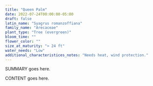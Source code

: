```yaml
---
title: "Queen Palm"
date: 2022-07-24T00:00:00-05:00
draft: false
latin_name: "Syagrus romanzoffiana"
family_name: "Arecaceae"
plant_type: "Tree (evergreen)"
bloom_time: ""
flower_color: ""
size_at_maturity: "> 24 ft"
water_needs: "Low"
additional_characteristices_notes: "Needs heat, wind protection."
---
```


SUMMARY goes here.

<!--more-->

CONTENT goes here.